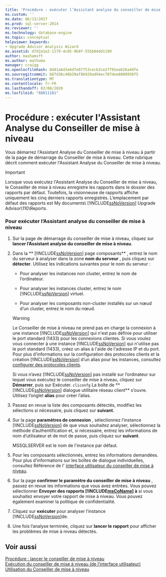 ```yaml
---
title: 'Procédure : exécuter l’Assistant analyse du conseiller de mise à niveau | Microsoft Docs'
ms.custom: ''
ms.date: 06/13/2017
ms.prod: sql-server-2014
ms.reviewer: ''
ms.technology: database-engine
ms.topic: conceptual
helpviewer_keywords:
- Upgrade Advisor Analysis Wizard
ms.assetid: d7d2a1e2-1179-4c05-9b0f-555b04dd1199
author: mashamsft
ms.author: mathoma
manager: craigg
ms.openlocfilehash: 8481a6d3e6d7e07753cecb2ce2ff91ea626a4dfe
ms.sourcegitcommit: b87d36c46b39af8b929ad94ec707dee8800950f5
ms.translationtype: MT
ms.contentlocale: fr-FR
ms.lasthandoff: 02/08/2020
ms.locfileid: "68811101"
---
```

# <a name="how-to-run-the-upgrade-advisor-analysis-wizard"></a>Procédure : exécuter l'Assistant Analyse du Conseiller de mise à niveau
  Vous démarrez l'Assistant Analyse du Conseiller de mise à niveau à partir de la page de démarrage du Conseiller de mise à niveau. Cette rubrique décrit comment exécuter l'Assistant Analyse du Conseiller de mise à niveau.  
  
> [!IMPORTANT]
>  Lorsque vous exécutez l'Assistant Analyse du Conseiller de mise à niveau, le Conseiller de mise à niveau enregistre les rapports dans le dossier des rapports par défaut. Toutefois, la visionneuse de rapports affiche uniquement les cinq derniers rapports enregistrés. L’emplacement par défaut des rapports est My documents\\ [!INCLUDE[ssNoVersion](../../includes/ssnoversion-md.md)] Upgrade Advisor\110\Reports.  
  
### <a name="to-run-the-upgrade-advisor-analysis-wizard"></a>Pour exécuter l’Assistant analyse du conseiller de mise à niveau  
  
1.  Sur la page de démarrage du conseiller de mise à niveau, cliquez sur **lancer l’Assistant analyse du conseiller de mise à niveau**.  
  
2.  Dans la ** [!INCLUDE[ssNoVersion](../../includes/ssnoversion-md.md)] page composants** , entrez le nom du serveur à analyser dans la zone **nom du serveur** , puis cliquez sur **détecter**. Utilisez les indications suivantes pour le nom du serveur :  
  
    -   Pour analyser les instances non cluster, entrez le nom de l’ordinateur.  
  
    -   Pour analyser les instances cluster, entrez le nom [!INCLUDE[ssNoVersion](../../includes/ssnoversion-md.md)] virtuel.  
  
    -   Pour analyser les composants non-cluster installés sur un nœud d’un cluster, entrez le nom du nœud.  
  
    > [!WARNING]  
    >  Le Conseiller de mise à niveau ne prend pas en charge la connexion à une instance [!INCLUDE[ssNoVersion](../../includes/ssnoversion-md.md)] qui n'est pas définie pour utiliser le port standard (1433) pour les connexions clientes. Si vous voulez vous connecter à une instance [!INCLUDE[ssNoVersion](../../includes/ssnoversion-md.md)] qui n'utilise pas le port standard (1433), créez un alias à l'aide de l'adresse IP et du port. Pour plus d’informations sur la configuration des protocoles clients et la création [!INCLUDE[ssNoVersion](../../includes/ssnoversion-md.md)] d’un alias pour les instances, consultez [configurer des protocoles clients](../../database-engine/configure-windows/configure-client-protocols.md).  
    >   
    >  Si vous n’avez [!INCLUDE[ssNoVersion](../../includes/ssnoversion-md.md)] pas installé sur l’ordinateur sur lequel vous exécutez le conseiller de mise à niveau, cliquez sur **Démarrer**, puis sur Exécuter. `cliconfg` La boîte de ** [!INCLUDE[ssNoVersion](../../includes/ssnoversion-md.md)] dialogue utilitaire réseau client** s’ouvre. Utilisez l’onglet **alias** pour créer l’alias.  
  
3.  Passez en revue la liste des composants détectés, modifiez les sélections si nécessaire, puis cliquez sur **suivant**.  
  
4.  Sur la page **paramètres de connexion** , sélectionnez l’instance [!INCLUDE[ssNoVersion](../../includes/ssnoversion-md.md)] de que vous souhaitez analyser, sélectionnez la méthode d’authentification et, si nécessaire, entrez les informations de nom d’utilisateur et de mot de passe, puis cliquez sur **suivant**.  
  
     MSSQLSERVER est le nom de l'instance par défaut.  
  
5.  Pour les composants sélectionnés, entrez les informations demandées. Pour plus d’informations sur les boîtes de dialogue individuelles, consultez Référence de l' [interface utilisateur du conseiller de mise à niveau](../../../2014/sql-server/install/upgrade-advisor-user-interface-reference.md).  
  
6.  Sur la page **confirmer le paramètre du conseiller de mise à niveau** , passez en revue les informations que vous avez entrées. Vous pouvez sélectionner **Envoyer des rapports [!INCLUDE[msCoName](../../includes/msconame-md.md)] à** si vous souhaitez envoyer votre rapport de mise à niveau. Vous pouvez également examiner la politique de confidentialité.  
  
7.  Cliquez sur **exécuter** pour analyser l’instance [!INCLUDE[ssNoVersion](../../includes/ssnoversion-md.md)]de.  
  
8.  Une fois l’analyse terminée, cliquez sur **lancer le rapport** pour afficher les problèmes de mise à niveau détectés.  
  
## <a name="see-also"></a>Voir aussi  
 [Procédure : lancer le conseiller de mise à niveau](../../../2014/sql-server/install/how-to-launch-upgrade-advisor.md)   
 [Exécution du conseiller de mise à niveau &#40;de l’interface utilisateur&#41;](../../../2014/sql-server/install/running-upgrade-advisor-user-interface.md)   
 [Utilisation du Conseiller de mise à niveau](../../../2014/sql-server/install/working-with-upgrade-advisor.md)  
  
  
